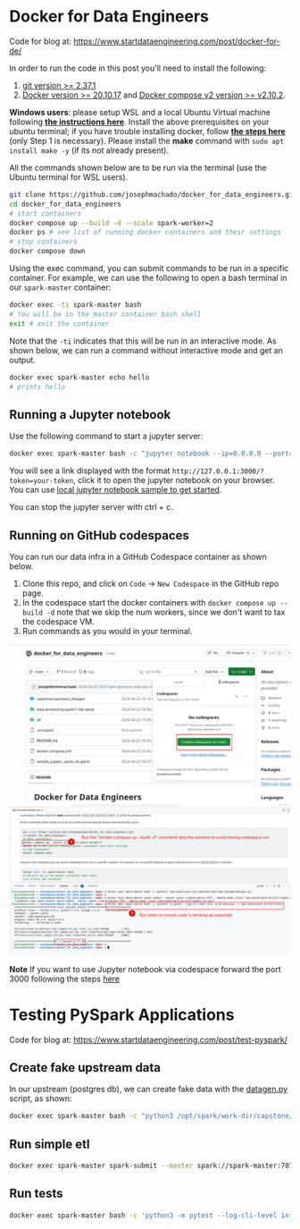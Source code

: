 # Docker for Data Engineers

Code for blog at: https://www.startdataengineering.com/post/docker-for-de/

In order to run the code in this post you'll need to install the following:
 
1. [git version >= 2.37.1](https://github.com/git-guides/install-git)
2. [Docker version >= 20.10.17](https://docs.docker.com/engine/install/) and [Docker compose v2 version >= v2.10.2](https://docs.docker.com/compose/#compose-v2-and-the-new-docker-compose-command).

**Windows users**: please setup WSL and a local Ubuntu Virtual machine following **[the instructions here](https://ubuntu.com/tutorials/install-ubuntu-on-wsl2-on-windows-10#1-overview)**. Install the above prerequisites on your ubuntu terminal; if you have trouble installing docker, follow **[the steps here](https://www.digitalocean.com/community/tutorials/how-to-install-and-use-docker-on-ubuntu-22-04#step-1-installing-docker)** (only Step 1 is necessary). Please install the **make** command with `sudo apt install make -y` (if its not already present). 

All the commands shown below are to be run via the terminal (use the Ubuntu terminal for WSL users).

```bash
git clone https://github.com/josephmachado/docker_for_data_engineers.git
cd docker_for_data_engineers
# start containers
docker compose up --build -d --scale spark-worker=2
docker ps # see list of running docker containers and their settings
# stop containers
docker compose down
```

Using the exec command, you can submit commands to be run in a specific container. For example, we can use the following to open a bash terminal in our `spark-master` container:

```bash
docker exec -ti spark-master bash
# You will be in the master container bash shell
exit # exit the container
```

Note that the `-ti` indicates that this will be run in an interactive mode. As shown below, we can run a command without interactive mode and get an output.

```bash
docker exec spark-master echo hello
# prints hello
```

## Running a Jupyter notebook

Use the following command to start a jupyter server:

```bash
docker exec spark-master bash -c "jupyter notebook --ip=0.0.0.0 --port=3000 --allow-root"
```

You will see a link displayed with the format `http://127.0.0.1:3000/?token=your-token`, click it to open the jupyter notebook on your browser. You can use [local jupyter notebook sample to get started](./sample_jupyter_spark_nb.ipynb).

You can stop the jupyter server with ctrl + c.

## Running on GitHub codespaces

You can run our data infra in a GitHub Codespace container as shown below.

1. Clone this repo, and click on `Code` -> `New Codespace` in the GitHub repo page.
2. In the codespace start the docker containers with `docker compose up --build -d` note that we skip the num workers, since we don't want to tax the codespace VM.
3. Run commands as you would in your terminal.

![Start CodeSpace](./assets/cs-1.png)
![Run ETL on CodeSpace](./assets/cs-2.png)

**Note** If you want to use Jupyter notebook via codespace forward the port 3000 following the steps [here](https://docs.github.com/en/codespaces/developing-in-a-codespace/forwarding-ports-in-your-codespace#forwarding-a-port)
   
# Testing PySpark Applications

Code for blog at: https://www.startdataengineering.com/post/test-pyspark/

## Create fake upstream data

In our upstream (postgres db), we can create fake data with the [datagen.py](./capstone/upstream_datagen/datagen.py) script, as shown:

```bash
docker exec spark-master bash -c "python3 /opt/spark/work-dir/capstone/upstream_datagen/datagen.py"
```

## Run simple etl

```bash
docker exec spark-master spark-submit --master spark://spark-master:7077 --deploy-mode client /opt/spark/work-dir/etl/simple_etl.py
```

## Run tests

```bash
docker exec spark-master bash -c 'python3 -m pytest --log-cli-level info -p no:warnings -v /opt/spark/work-dir/etl/tests'
```
